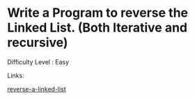 # Write a Program to reverse the Linked List. (Both Iterative and recursive)	

Difficulty Level : Easy

Links:

[reverse-a-linked-list](https://www.geeksforgeeks.org/reverse-a-linked-list/)
